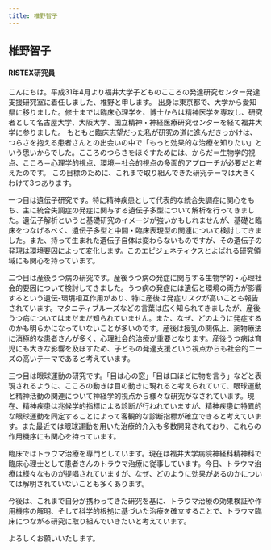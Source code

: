 ```yaml
---
title: 椎野智子
---
```

## 椎野智子

#### RISTEX研究員

こんにちは。平成31年4月より福井大学子どものこころの発達研究センター発達支援研究室に着任しました、椎野と申します。
出身は東京都で、大学から愛知県に移りました。修士までは臨床心理学を、博士からは精神医学を専攻し、研究者として名古屋大学、大阪大学、国立精神・神経医療研究センターを経て福井大学に参りました。
もともと臨床志望だった私が研究の道に進んだきっかけは、つらさを抱える患者さんとの出会いの中で「もっと効果的な治療を知りたい」という思いからでした。こころのつらさをほぐすためには、からだ＝生物学的視点、こころ＝心理学的視点、環境＝社会的視点の多面的アプローチが必要だと考えたのです。
この目標のために、これまで取り組んできた研究テーマは大きくわけて3つあります。

一つ目は遺伝子研究です。特に精神疾患として代表的な統合失調症に関心をもち、主に統合失調症の発症に関与する遺伝子多型について解析を行ってきました。遺伝子解析というと基礎研究のイメージが強いかもしれませんが、基礎と臨床をつなげるべく、遺伝子多型と中間・臨床表現型の関連について検討してきました。また、持って生まれた遺伝子自体は変わらないものですが、その遺伝子の発現は環境要因によって変化します。このエピジェネティクスとよばれる研究領域にも関心を持っています。

二つ目は産後うつ病の研究です。産後うつ病の発症に関与する生物学的・心理社会的要因について検討してきました。うつ病の発症には遺伝と環境の両方が影響するという遺伝-環境相互作用があり、特に産後は発症リスクが高いことも報告されています。マタニティブルーズなどの言葉は広く知られてきましたが、産後うつ病についてはまだまだ知られていません。また、なぜ、どのように発症するのかも明らかになっていないことが多いのです。産後は授乳の関係上、薬物療法に消極的な患者さんが多く、心理社会的治療が重要となります。産後うつ病は育児にも大きな影響を及ぼすため、子どもの発達支援という視点からも社会的ニーズの高いテーマであると考えています。

三つ目は眼球運動の研究です。「目は心の窓」「目は口ほどに物を言う」などと表現されるように、こころの動きは目の動きに現れると考えられていて、眼球運動と精神活動の関連について神経学的視点から様々な研究がなされています。現在、精神疾患は兆候学的指標による診断が行われていますが、精神疾患に特異的な眼球運動を同定することによって客観的な診断指標が確立できると考えています。また最近では眼球運動を用いた治療的介入も多数開発されており、これらの作用機序にも関心を持っています。

臨床ではトラウマ治療を専門としています。現在は福井大学病院神経科精神科で臨床心理士として患者さんのトラウマ治療に従事しています。今日、トラウマ治療は様々なものが提唱されていますが、なぜ、どのように効果があるのかについては解明されていないことも多くあります。

今後は、これまで自分が携わってきた研究を基に、トラウマ治療の効果検証や作用機序の解明、そして科学的根拠に基づいた治療を確立することで、トラウマ臨床につながる研究に取り組んでいきたいと考えています。

よろしくお願いいたします。